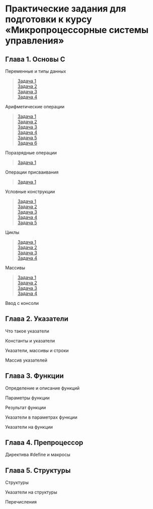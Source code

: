 # Практические задания для подготовки к курсу «Микропроцессорные системы управления»

## Глава 1. Основы C

Переменные и типы данных
>[Задача 1](https://github.com/Strus05/c_practice/blob/master/Переменные%20и%20типы%20данных/case1.c)<br>
[Задача 2](https://github.com/Strus05/c_practice/blob/master/Переменные%20и%20типы%20данных/case2.c)<br>
[Задача 3](https://github.com/Strus05/c_practice/blob/master/Переменные%20и%20типы%20данных/case3.c)<br>
[Задача 4](https://github.com/Strus05/c_practice/blob/master/Переменные%20и%20типы%20данных/case4.c)

Арифметические операции
>[Задача 1](https://github.com/Strus05/c_practice/blob/master/Арифметические%20операции/case1.c)<br>
>[Задача 2](https://github.com/Strus05/c_practice/blob/master/Арифметические%20операции/case2.c)<br>
>[Задача 3](https://github.com/Strus05/c_practice/blob/master/Арифметические%20операции/case3.c)<br>
>[Задача 4](https://github.com/Strus05/c_practice/blob/master/Арифметические%20операции/case4.c)<br>
>[Задача 5](https://github.com/Strus05/c_practice/blob/master/Арифметические%20операции/case5.c)<br>
>[Задача 6](https://github.com/Strus05/c_practice/blob/master/Арифметические%20операции/case6.c)

Поразрядные операции 
>[Задача 1](https://github.com/Strus05/c_practice/blob/master/Поразрядные%20операции/case1.c)

Операции присваивания
>[Задача 1](https://github.com/Strus05/c_practice/blob/master/Операции%20присваивания/case1.c)

Условные конструкции
>[Задача 1](https://github.com/Strus05/c_practice/blob/master/Условные%20операторы/case1.c)<br>
>[Задача 2](https://github.com/Strus05/c_practice/blob/master/Условные%20операторы/case2.c)<br>
>[Задача 3](https://github.com/Strus05/c_practice/blob/master/Условные%20операторы/case3.c)<br>
>[Задача 4](https://github.com/Strus05/c_practice/blob/master/Условные%20операторы/case4.c)<br>
>[Задача 5](https://github.com/Strus05/c_practice/blob/master/Условные%20операторы/case5.c)<br>

Циклы
>[Задача 1](https://github.com/Strus05/c_practice/blob/master/Циклы/case1.c)<br>
>[Задача 2](https://github.com/Strus05/c_practice/blob/master/Циклы/case2.c)<br>
>[Задача 3](https://github.com/Strus05/c_practice/blob/master/Циклы/case3.c)<br>
>[Задача 4](https://github.com/Strus05/c_practice/blob/master/Циклы/case4.c)<br>

Массивы
>[Задача 1](https://github.com/Strus05/c_practice/blob/master/Массивы/case1.c)<br>
>[Задача 2](https://github.com/Strus05/c_practice/blob/master/Массивы/case2.c)<br>
>[Задача 3](https://github.com/Strus05/c_practice/blob/master/Массивы/case3.c)<br>
>[Задача 4](https://github.com/Strus05/c_practice/blob/master/Массивы/case4.c)<br>


Ввод с консоли


## Глава 2. Указатели
Что такое указатели


Константы и указатели


Указатели, массивы и строки


Массив указателей


## Глава 3. Функции
Определение и описание функций


Параметры функции


Результат функции


Указатели в параметрах функции


Указатели на функции


## Глава 4. Препроцессор
Директива #define и макросы


## Глава 5. Структуры
Структуры


Указатели на структуры


Перечисления
